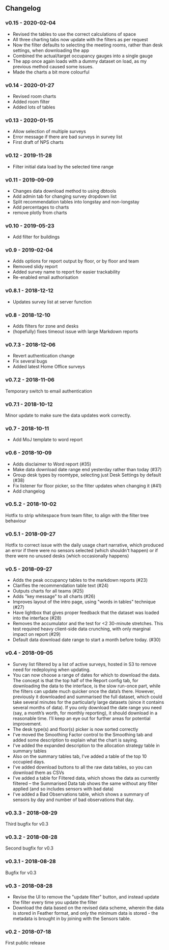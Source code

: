 ## Changelog

### v0.15 - 2020-02-04

- Revised the tables to use the correct calculations of space
- All three charting tabs now update with the filters as per request
- Now the filter defaults to selecting the meeting rooms, rather than desk settings, when downloading the app
- Combined the actual/target occupancy gauges into a single gauge
- The app once again loads with a dummy dataset on load, as my previous method caused some issues.
- Made the charts a bit more colourful


### v0.14 - 2020-01-27

- Revised room charts
- Added room filter
- Added lots of tables

### v0.13 - 2020-01-15

- Allow selection of multiple surveys
- Error message if there are bad surveys in survey list
- First draft of NPS charts

### v0.12 - 2019-11-28

- Filter initial data load by the selected time range

### v0.11 - 2019-09-09

- Changes data download method to using dbtools
- Add admin tab for changing survey dropdown list
- Split recommendation tables into longstay and non-longstay
- Add percentages to charts
- remove plotly from charts

### v0.10 - 2019-05-23

- Add filter for buildings

### v0.9 - 2019-02-04

- Adds options for report output by floor, or by floor and team
- Removed slidy report
- Added survey name to report for easier trackability
- Re-enabled email authorisation

### v0.8.1 - 2018-12-12

- Updates survey list at server function

### v0.8 - 2018-12-10

- Adds filters for zone and desks
- (hopefully) fixes timeout issue with large Markdown reports

### v0.7.3 - 2018-12-06

- Revert authentication change
- Fix several bugs
- Added latest Home Office surveys

### v0.7.2 - 2018-11-06

Temporary switch to email authentication

### v0.7.1 - 2018-10-12

Minor update to make sure the data updates work correctly.

### v0.7 - 2018-10-11

- Add MoJ template to word report

### v0.6 - 2018-10-09

- Adds disclaimer to Word report (#35)
- Make data download date range end yesterday rather than today (#37)
- Group desk types by roomtype, selecting just Desk Settings by default (#38)
- Fix listener for floor picker, so the filter updates when changing it (#41)
- Add changelog

### v0.5.2 - 2018-10-02

Hotfix to strip whitespace from team filter, to align with the filter tree behaviour

### v0.5.1 - 2018-09-27

Hotfix to correct issue with the daily usage chart narrative, which produced an error if there were no sensors selected (which shouldn't happen) or if there were no unused desks (which occasionally happens)

### v0.5 - 2018-09-27

- Adds the peak occupancy tables to the markdown reports (#23)
- Clarifies the recommendation table text (#24)
- Outputs charts for all teams (#25)
- Adds "key message" to all charts (#26)
- Improves layout of the intro page, using "words in tables" technique (#27)
- Have lightbox that gives proper feedback that the dataset was loaded into the interface (#28)
- Removes the accumulator and the test for <2 30-minute stretches. This test required heavy client-side data crunching, with only marginal impact on report (#29)
- Default data download date range to start a month before today. (#30)

### v0.4 - 2018-09-05

- Survey list filtered by a list of active surveys, hosted in S3 to remove need for redeploying when updating.
- You can now choose a range of dates for which to download the data. The concept is that the top half of the Report config tab, for downloading the data to the interface, is the slow run-once part, while the filters can update much quicker once the data’s there. However, previously it downloaded and summarised the full dataset, which could take several minutes for the particularly large datasets (since it contains several months of data). If you only download the date range you need (say, a month’s worth, for monthly reporting), it should download in a reasonable time. I’ll keep an eye out for further areas for potential improvement.
- The desk type(s) and floor(s) picker is now sorted correctly
- I’ve moved the Smoothing Factor control to the Smoothing tab and added some description to explain what the chart is saying.
- I’ve added the expanded description to the allocation strategy table in summary tables
- Also on the summary tables tab, I’ve added a table of the top 10 occupied days.
- I’ve added download buttons to all the raw data tables, so you can download them as CSVs
- I’ve added a table for Filtered data, which shows the data as currently filtered – the Summarised Data tab shows the same without any filter applied (and so includes sensors with bad data)
- I’ve added a Bad Observations table, which shows a summary of sensors by day and number of bad observations that day.

### v0.3.3 - 2018-08-29

Third bugfix for v0.3

### v0.3.2 - 2018-08-28

Second bugfix for v0.3

### v0.3.1 - 2018-08-28

Bugfix for v0.3

### v0.3 - 2018-08-28

- Revise the UI to remove the "update filter" button, and instead update the filter every time you update the filter
- Download the data based on the revised data scheme, wherein the data is stored in Feather format, and only the minimum data is stored - the metadata is brought in by joining with the Sensors table.

### v0.2 - 2018-07-18

First public release
